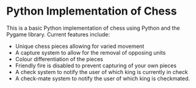 # Python Implementation of Chess
This is a basic Python implementation of chess using Python and the Pygame library. 
Current features include:

* Unique chess pieces allowing for varied movement
* A capture system to allow for the removal of opposing units
* Colour differentiation of the pieces
* Friendly fire is disabled to prevent capturing of your own pieces
* A check system to notify the user of which king is currently in check
* A check-mate system to notify the user of which king is checkmated.

